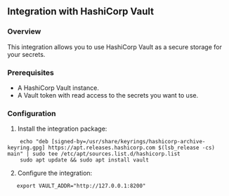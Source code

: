 ## Integration with HashiCorp Vault
### Overview
This integration allows you to use HashiCorp Vault as a secure storage for your secrets.
### Prerequisites
- A HashiCorp Vault instance.
- A Vault token with read access to the secrets you want to use.
### Configuration
1. Install the integration package:
```wget -O- https://apt.releases.hashicorp.com/gpg | sudo gpg --dearmor -o /usr/share/keyrings/hashicorp-archive-keyring.gpg
    echo "deb [signed-by=/usr/share/keyrings/hashicorp-archive-keyring.gpg] https://apt.releases.hashicorp.com $(lsb_release -cs) main" | sudo tee /etc/apt/sources.list.d/hashicorp.list
    sudo apt update && sudo apt install vault
```
2. Configure the integration:
```vault server -dev -dev-listen-address="0.0.0.0:8200"
   export VAULT_ADDR="http://127.0.0.1:8200"
```